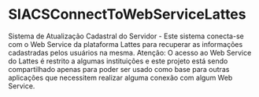 SIACSConnectToWebServiceLattes
==============================

Sistema de Atualização Cadastral do Servidor - Este sistema conecta-se com o Web Service da plataforma Lattes para recuperar as informações cadastradas pelos usuários na mesma. Atenção: O acesso ao Web Service do Lattes é restrito a algumas instituições e este projeto está sendo compartilhado apenas para poder ser usado como base para outras aplicações que necessitem realizar alguma conexão com algum Web Service.
